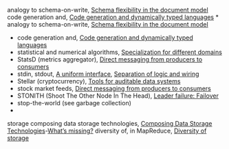 analogy to schema-on-write, [Schema flexibility in the document model](ch02.html#idm140605782335600)
code generation and, [Code generation and dynamically typed languages](ch04.html#idm140605776933168) * analogy to schema-on-write, [Schema flexibility in the document model](ch02.html#idm140605782335600)
* code generation and, [Code generation and dynamically typed languages](ch04.html#idm140605776933168)
* statistical and numerical algorithms, [Specialization for different domains](ch10.html#idm140605757432832)
* StatsD (metrics aggregator), [Direct messaging from producers to consumers](ch11.html#idm140605757274320)
* stdin, stdout, [A uniform interface](ch10.html#idm140605758324240), [Separation of logic and wiring](ch10.html#idm140605758303424)
* Stellar (cryptocurrency), [Tools for auditable data systems](ch12.html#idm140605754874144)
* stock market feeds, [Direct messaging from producers to consumers](ch11.html#idm140605757284992)
* STONITH (Shoot The Other Node In The Head), [Leader failure: Failover](ch05.html#idm140605776284352)
* stop-the-world (see garbage collection)
* 
storage composing data storage technologies, [Composing Data Storage Technologies](ch12.html#ix_storecompose)-[What’s missing?](ch12.html#idm140605755720032)
diversity of, in MapReduce, [Diversity of storage](ch10.html#idm140605757782000)